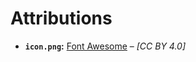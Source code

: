 # Attributions

- **`icon.png`:** [Font Awesome](https://github.com/FortAwesome/Font-Awesome/blob/master/LICENSE.txt) – _[CC BY 4.0]_
